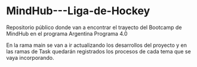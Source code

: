 # MindHub---Liga-de-Hockey
Repositorio público donde van a encontrar el trayecto del Bootcamp de MindHub en el programa Argentina Programa 4.0

En la rama main se van a ir actualizando los desarrollos del proyecto y en las ramas de Task quedarán registrados los
procesos de cada tema que se vaya incorporando.

